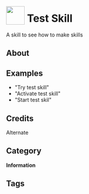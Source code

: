 # <img src="https://raw.githack.com/FortAwesome/Font-Awesome/master/svgs/solid/graduation-cap.svg" card_color="#8CE0FE" width="50" height="50" style="vertical-align:bottom"/> Test Skill
A skill to see how to make skills

## About


## Examples
* "Try test skill"
* "Activate test skill"
* "Start test skil"

## Credits
Alternate

## Category
**Information**

## Tags

